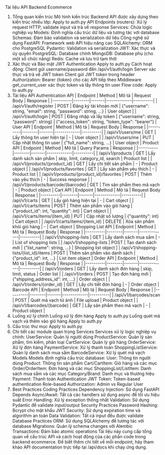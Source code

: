 Tài liệu API Backend Ecommerce
1. Tổng quan kiến trúc
Mô hình kiến trúc
Backend API được xây dựng theo kiến trúc nhiều lớp:
Apply to auth.py
API Endpoints (routers): Xử lý request HTTP, validate input và trả về response
Services: Chứa logic nghiệp vụ
Models: Định nghĩa cấu trúc dữ liệu và tương tác với database
Schemas: Đảm bảo validation và serialization dữ liệu
Công nghệ sử dụng
FastAPI: Framework web API hiệu năng cao
SQLAlchemy: ORM cho PostgreSQL
Pydantic: Validation và serialization
JWT: Xác thực và ủy quyền
PostgreSQL: Database chính
MongoDB: Database phụ (cho một số chức năng)
Redis: Cache và lưu trữ tạm thời
2. Xác thực và Bảo mật
JWT Authentication
Apply to auth.py
Cách hoạt động:
Client gửi username/password đến /api/v1/auth/login
Server xác thực và trả về JWT token
Client gửi JWT token trong header Authorization: Bearer {token} cho các API tiếp theo
Middleware get_current_user xác thực token và lấy thông tin user
Flow code:
Apply to auth.py
3. Tài liệu API
Authentication API
| Endpoint | Method | Mô tả | Request Body | Response |
|----------|--------|-------|-------------|----------|
| /api/v1/auth/register | POST | Đăng ký tài khoản mới | {"username": string, "email": string, "password": string, ...} | User object |
| /api/v1/auth/login | POST | Đăng nhập và lấy token | {"username": string, "password": string} | {"access_token": string, "token_type": "bearer"} |
User API
| Endpoint | Method | Mô tả | Request Body | Response |
|----------|--------|-------|-------------|----------|
| /api/v1/users/me | GET | Lấy thông tin user hiện tại | - | User object |
| /api/v1/users/me | PUT | Cập nhật thông tin user | {"full_name": string, ...} | User object |
Product API
| Endpoint | Method | Mô tả | Query Params | Response |
|----------|--------|-------|-------------|----------|
| /api/v1/products | GET | Lấy danh sách sản phẩm | skip, limit, category_id, search | Product list |
| /api/v1/products/{product_id} | GET | Lấy chi tiết sản phẩm | - | Product object |
| /api/v1/products/favorites | GET | Lấy sản phẩm yêu thích | - | Product list |
| /api/v1/products/{product_id}/favorites | POST | Thêm vào yêu thích | - | Success response |
| /api/v1/products/barcode/{barcode} | GET | Tìm sản phẩm theo mã vạch | - | Product object |
Cart API
| Endpoint | Method | Mô tả | Request Body | Response |
|----------|--------|-------|-------------|----------|
| /api/v1/carts | GET | Lấy giỏ hàng hiện tại | - | Cart object |
| /api/v1/carts/items | POST | Thêm sản phẩm vào giỏ hàng | {"product_id": int, "quantity": int} | Cart object |
| /api/v1/carts/items/{item_id} | PUT | Cập nhật số lượng | {"quantity": int} | Cart object |
| /api/v1/carts/items/{item_id} | DELETE | Xóa sản phẩm khỏi giỏ hàng | - | Cart object |
Shopping List API
| Endpoint | Method | Mô tả | Request Body | Response |
|----------|--------|-------|-------------|----------|
| /api/v1/shopping-lists | GET | Lấy danh sách mua sắm | - | List of shopping lists |
| /api/v1/shopping-lists | POST | Tạo danh sách mới | {"list_name": string, ...} | Shopping list object |
| /api/v1/shopping-lists/{list_id}/items | POST | Thêm sản phẩm vào danh sách | {"product_id": int, ...} | List item object |
Order API
| Endpoint | Method | Mô tả | Request Body | Response |
|----------|--------|-------|-------------|----------|
| /api/v1/orders | GET | Lấy danh sách đơn hàng | skip, limit, status | Order list |
| /api/v1/orders | POST | Tạo đơn hàng mới | {"shipping_address_id": int, ...} | Order object |
| /api/v1/orders/{order_id} | GET | Lấy chi tiết đơn hàng | - | Order object |
Barcode API
| Endpoint | Method | Mô tả | Request Body | Response |
|----------|--------|-------|-------------|----------|
| /api/v1/barcodes/scan | POST | Quét mã vạch từ ảnh | File upload | Product object |
| /api/v1/barcodes/{barcode} | GET | Lấy sản phẩm theo mã vạch | - | Product object |
4. Luồng xử lý chính
Luồng xử lý đơn hàng
Apply to auth.py
Luồng quét mã vạch và thêm vào giỏ hàng
Apply to auth.py
5. Cấu trúc thư mục
Apply to auth.py
6. Chi tiết các module quan trọng
Services
Services xử lý logic nghiệp vụ chính:
UserService: Quản lý người dùng
ProductService: Quản lý sản phẩm, tìm kiếm, phân loại
CartService: Quản lý giỏ hàng
OrderService: Xử lý đơn hàng
PaymentService: Xử lý thanh toán
ShoppingListService: Quản lý danh sách mua sắm
BarcodeService: Xử lý quét mã vạch
Models
Models định nghĩa cấu trúc database:
User: Thông tin người dùng
Product: Thông tin sản phẩm
Cart/CartItem: Giỏ hàng và các mục
Order/OrderItem: Đơn hàng và các mục
ShoppingList/ListItem: Danh sách mua sắm và các mục
Category/Brand: Danh mục và thương hiệu
Payment: Thanh toán
Authentication
JWT Token: Token-based authentication
Role-based Authorization: Admin vs Regular User
7. Best Practices
Coding Practices
Dependency Injection: Sử dụng FastAPI Depends
Async/Await: Tất cả các handlers sử dụng async để tối ưu hiệu suất
Error Handling: Xử lý exception thống nhất
Validation: Sử dụng Pydantic để validate input/output
Security Practices
Password Hashing: Bcrypt cho mật khẩu
JWT Security: Sử dụng expiration time và algorithm an toàn
Data Validation: Tất cả input đều được validate
Database Practices
ORM: Sử dụng SQLAlchemy để tương tác với database
Migrations: Quản lý schema changes với Alembic
Transactions: Đảm bảo atomic operations
Tài liệu này cung cấp tổng quan về cấu trúc API và cách hoạt động của các phần code trong backend ecommerce. Để biết thêm chi tiết về mỗi endpoint, hãy tham khảo API documentation trực tiếp tại /api/docs khi chạy ứng dụng.